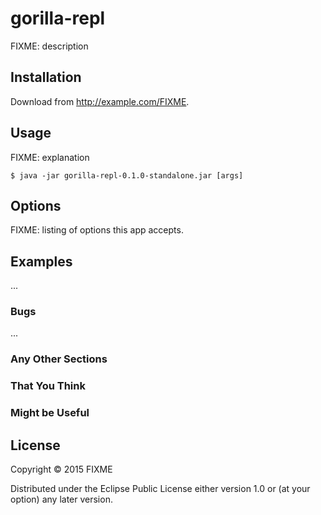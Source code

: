 # gorilla-repl

FIXME: description

## Installation

Download from http://example.com/FIXME.

## Usage

FIXME: explanation

    $ java -jar gorilla-repl-0.1.0-standalone.jar [args]

## Options

FIXME: listing of options this app accepts.

## Examples

...

### Bugs

...

### Any Other Sections
### That You Think
### Might be Useful

## License

Copyright © 2015 FIXME

Distributed under the Eclipse Public License either version 1.0 or (at
your option) any later version.

